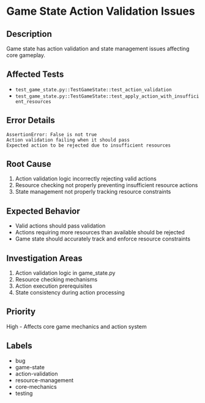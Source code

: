 # Game State Action Validation Issues

## Description
Game state has action validation and state management issues affecting core gameplay.

## Affected Tests
- `test_game_state.py::TestGameState::test_action_validation`
- `test_game_state.py::TestGameState::test_apply_action_with_insufficient_resources`

## Error Details
```
AssertionError: False is not true
Action validation failing when it should pass
Expected action to be rejected due to insufficient resources
```

## Root Cause
1. Action validation logic incorrectly rejecting valid actions
2. Resource checking not properly preventing insufficient resource actions
3. State management not properly tracking resource constraints

## Expected Behavior
- Valid actions should pass validation
- Actions requiring more resources than available should be rejected
- Game state should accurately track and enforce resource constraints

## Investigation Areas
1. Action validation logic in game_state.py
2. Resource checking mechanisms
3. Action execution prerequisites
4. State consistency during action processing

## Priority
High - Affects core game mechanics and action system

## Labels
- bug
- game-state
- action-validation
- resource-management
- core-mechanics
- testing
